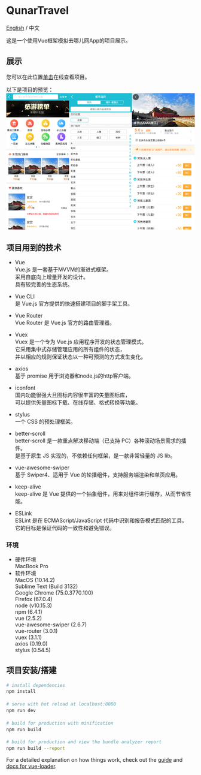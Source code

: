 # QunarTravel
[English](README.md) / 中文

这是一个使用Vue框架模拟去哪儿网App的项目展示。  

## 展示
您可以在此位置[单击](https://gengjian1203.github.io/qunartravel/dist)在线查看项目。  
  
以下是项目的预览：  
![Result](readme/result.jpg "Result")  
  
## 项目用到的技术
* Vue  
Vue.js 是一套基于MVVM的渐进式框架。  
采用自底向上增量开发的设计。  
具有较完善的生态系统。  
  
* Vue CLI  
是 Vue.js 官方提供的快速搭建项目的脚手架工具。  
  
* Vue Router  
Vue Router 是 Vue.js 官方的路由管理器。  
  
* Vuex  
Vuex 是一个专为 Vue.js 应用程序开发的状态管理模式。  
它采用集中式存储管理应用的所有组件的状态，  
并以相应的规则保证状态以一种可预测的方式发生变化。  
  
* axios  
基于 promise 用于浏览器和node.js的http客户端。  
  
* iconfont  
国内功能很强大且图标内容很丰富的矢量图标库，  
可以提供矢量图标下载、在线存储、格式转换等功能。  
  
* stylus  
一个 CSS 的预处理框架。  
  
* better-scroll  
better-scroll 是一款重点解决移动端（已支持 PC）各种滚动场景需求的插件。  
是基于原生 JS 实现的，不依赖任何框架，是一款非常轻量的 JS lib。  
  
* vue-awesome-swiper  
基于 Swiper4、适用于 Vue 的轮播组件，支持服务端渲染和单页应用。  
  
* keep-alive  
keep-alive 是 Vue 提供的一个抽象组件，用来对组件进行缓存，从而节省性能。  

* ESLink  
ESLint 是在 ECMAScript/JavaScript 代码中识别和报告模式匹配的工具。  
它的目标是保证代码的一致性和避免错误。  
  
### 环境
* 硬件环境  
MacBook Pro  
* 软件环境  
MacOS (10.14.2)    
Sublime Text (Build 3132)  
Google Chrome (75.0.3770.100)  
Firefox (67.0.4)  
node (v10.15.3)  
npm (6.4.1)  
vue (2.5.2)  
vue-awesome-swiper (2.6.7)  
vue-router (3.0.1)  
vuex (3.1.1)  
axios (0.19.0)  
stylus (0.54.5)  
  
## 项目安装/搭建

``` bash
# install dependencies
npm install

# serve with hot reload at localhost:8080
npm run dev

# build for production with minification
npm run build

# build for production and view the bundle analyzer report
npm run build --report
```

For a detailed explanation on how things work, check out the [guide](http://vuejs-templates.github.io/webpack/) and [docs for vue-loader](http://vuejs.github.io/vue-loader).
